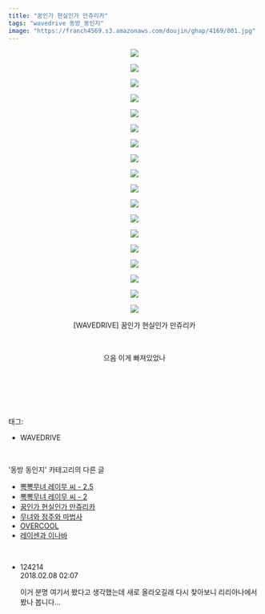 ```yaml
---
title: "꿈인가 현실인가 만쥬리카"
tags: "wavedrive 동방_동인지"
image: "https://franch4569.s3.amazonaws.com/doujin/ghap/4169/001.jpg"
---
```

<div class="article">
<p style="text-align: center; clear: none; float: none;"><img src="{{ site.imgserver2 }}/ghap/4169/001.jpg"/></p>
<p style="text-align: center; clear: none; float: none;"><img src="{{ site.imgserver2 }}/ghap/4169/002.jpg"/></p>
<p style="text-align: center; clear: none; float: none;"><img src="{{ site.imgserver2 }}/ghap/4169/003.jpg"/></p>
<p style="text-align: center; clear: none; float: none;"><img src="{{ site.imgserver2 }}/ghap/4169/004.jpg"/></p>
<p style="text-align: center; clear: none; float: none;"><img src="{{ site.imgserver2 }}/ghap/4169/005.jpg"/></p>
<p style="text-align: center; clear: none; float: none;"><img src="{{ site.imgserver2 }}/ghap/4169/006.jpg"/></p>
<p style="text-align: center; clear: none; float: none;"><img src="{{ site.imgserver2 }}/ghap/4169/007.jpg"/></p>
<p style="text-align: center; clear: none; float: none;"><img src="{{ site.imgserver2 }}/ghap/4169/008.jpg"/></p>
<p style="text-align: center; clear: none; float: none;"><img src="{{ site.imgserver2 }}/ghap/4169/009.jpg"/></p>
<p style="text-align: center; clear: none; float: none;"><img src="{{ site.imgserver2 }}/ghap/4169/010.jpg"/></p>
<p style="text-align: center; clear: none; float: none;"><img src="{{ site.imgserver2 }}/ghap/4169/011.jpg"/></p>
<p style="text-align: center; clear: none; float: none;"><img src="{{ site.imgserver2 }}/ghap/4169/012.jpg"/></p>
<p style="text-align: center; clear: none; float: none;"><img src="{{ site.imgserver2 }}/ghap/4169/013.jpg"/></p>
<p style="text-align: center; clear: none; float: none;"><img src="{{ site.imgserver2 }}/ghap/4169/014.jpg"/></p>
<p style="text-align: center; clear: none; float: none;"><img src="{{ site.imgserver2 }}/ghap/4169/015.jpg"/></p>
<p style="text-align: center; clear: none; float: none;"><img src="{{ site.imgserver2 }}/ghap/4169/016.jpg"/></p>
<p style="text-align: center; clear: none; float: none;"><img src="{{ site.imgserver2 }}/ghap/4169/017.jpg"/></p>
<p style="text-align: center; clear: none; float: none;"><img src="{{ site.imgserver2 }}/ghap/4169/018.jpg"/></p>
<p style="text-align: center; clear: none; float: none;">[WAVEDRIVE] 꿈인가 현실인가 만쥬리카</p>
<p style="text-align: center; clear: none; float: none;"><br/></p>
<p style="text-align: center; clear: none; float: none;">으음 이게 빠져있었나</p>
<p style="text-align: center; clear: none; float: none;"><br/></p>
<p><br/></p>
</div><br/>
<div class="tagTrail">
<p>태그: </p>
<ul>
<li>WAVEDRIVE</li>
</ul>
</div><br/>
<div class="another">
<p>'동방 동인지' 카테고리의 다른 글</p>
<ul>
<li><a href="/ghap_4171">뽁뽁무녀 레이무 씨 - 2.5</a></li>
<li><a href="/ghap_4170">뽁뽁무녀 레이무 씨 - 2</a></li>
<li><a href="/ghap_4169">꿈인가 현실인가 만쥬리카</a></li>
<li><a href="/ghap_4166">무녀와 점주와 마법사</a></li>
<li><a href="/ghap_4163">OVERCOOL</a></li>
<li><a href="/ghap_4157">레이센과 이나바</a></li>
</ul>
</div><br/>
<div class="cb_module cb_fluid">
<div class="cb_wrt cb_profile">
<div class="comment">
<ul>
<li class="cb_thumb_off" id="comment15194879">
<div class="cb_comment_area">
<div class="cb_info_area">
<div class="cb_section">
<span class="cb_nick_name">124214</span>
</div>
<div class="cb_section">
<span class="cb_date">2018.02.08 02:07 </span>
</div>
</div>
<div class="cb_dsc_comment">
<p class="cb_dsc">
											이거 분명 여기서 봤다고 생각했는데 새로 올라오길래 다시 찾아보니 리리아나에서 봤나 봅니다...
										</p>
</div>
</div></li>
</ul>
</div>
</div><!-- commentList close -->
</div><br/>
